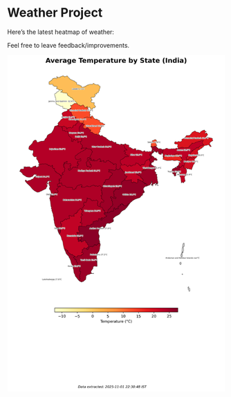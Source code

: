 # Weather Project

Here’s the latest heatmap of weather:

Feel free to leave feedback/improvements.

![India Heatmap](docs/assets/india_heatmap.png?v=063CC3)
